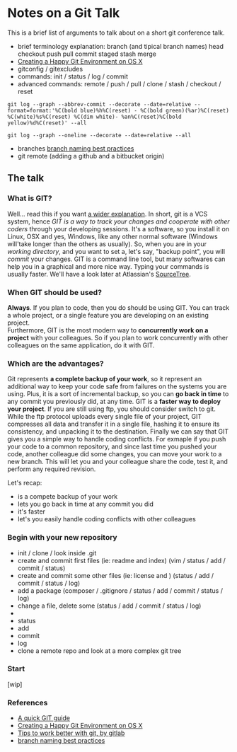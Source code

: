 # Notes on a Git Talk

This is a brief list of arguments to talk about on a short git conference talk.

* brief terminology explanation: branch (and tipical branch names) head checkout push pull commit staged stash merge
* [Creating a Happy Git Environment on OS X](https://gist.github.com/trey/2722934)
* gitconfig / gitexcludes
* commands: init / status / log / commit 
* advanced commands: remote / push / pull / clone / stash / checkout / reset

```
git log --graph --abbrev-commit --decorate --date=relative --format=format:'%C(bold blue)%h%C(reset) - %C(bold green)(%ar)%C(reset) %C(white)%s%C(reset) %C(dim white)- %an%C(reset)%C(bold yellow)%d%C(reset)' --all
```

```
git log --graph --oneline --decorate --date=relative --all
```
* branches [branch naming best practices](http://stackoverflow.com/questions/273695/git-branch-naming-best-practices)
* git remote (adding a github and a bitbucket origin)

## The talk

### What is GIT? 
Well... read this if you want [a wider explanation](https://git-scm.com/book/en/v2/Getting-Started-Git-Basics).
In short, git is a VCS system, hence *GIT is a way to track your changes and cooperate with other coders* through your developing sessions. It's a software, so you install it on Linux, OSX and yes, Windows, like any other normal software (Windows will'take longer than the others as usually).
So, when you are in your *working directory*, and you want to set a, let's say, "backup point", you will *commit* your changes.
GIT is a command line tool, but many softwares can help you in a graphical and more nice way. Typing your commands is usually faster. We'll have a look later at Atlassian's [SourceTree](https://www.sourcetreeapp.com/).

### When GIT should be used?
**Always**. If you plan to code, then you do should be using GIT. You can track a whole project, or a single feature you are developing on an existing project.  
Furthermore, GIT is the most modern way to **concurrently work on a project** with your colleagues. So if you plan to work concurrently with other colleagues on the same application, do it with GIT.

### Which are the advantages?
Git represents **a complete backup of your work**, so it represent an additional way to keep your code safe from failures on the systems you are using. Plus, it is a sort of incremental backup, so you can **go back in time** to any commit you previously did, at any time.
GIT is a **faster way to deploy your project**. If you are still using ftp, you should consider switch to git. While the ftp protocol uploads every single file of your project, GIT compresses all data and transfer it in a single file, hashing it to ensure its consistency, and unpacking it to the destination. 
Finally we can say that GIT gives you a simple way to handle coding conflicts. For exmaple if you push your code to a common repository, and since last time you pushed your code, another colleague did some changes, you can move your work to a new branch. This will let you and your colleague share the code, test it, and perform any required revision.

Let's recap:
* is a compete backup of your work
* lets you go back in time at any commit you did
* it's faster
* let's you easily handle coding conflicts with other colleagues


### Begin with your new repository
* init / clone / look inside .git
* create and commit first files (ie: readme and index) (vim / status / add / commit / status)
* create and commit some other files (ie: license and ) (status / add / commit / status / log)
* add a package (composer / .gitignore / status / add / commit / status / log)
* change a file, delete some (status / add / commit / status / log)
* 
* status
* add
* commit
* log
* clone a remote repo and look at a more complex git tree

### Start 



[wip]

### References
* [A quick GIT guide](http://rogerdudler.github.io/git-guide/)
* [Creating a Happy Git Environment on OS X](https://gist.github.com/trey/2722934)
* [Tips to work better with git, by gitlab](https://about.gitlab.com/2015/02/19/8-tips-to-help-you-work-better-with-git/)
* [branch naming best practices](http://stackoverflow.com/questions/273695/git-branch-naming-best-practices)
